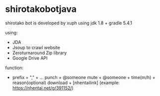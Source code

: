 # shirotakobotjava

shirotako bot is developed by xuph using jdk 1.8 + gradle 5.4.1

using: 
- JDA
- Jsoup to crawl website
- Zeroturnaround Zip library
- Google Drive API

function:
- prefix = "," + ...
 punch + @someone
 mute + @someone + time(m/h) + reason(optional)
 download + [nhentailink] (example: https://nhentai.net/g/391152/)
